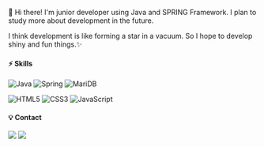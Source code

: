 👋 Hi there! I'm junior developer using Java and SPRING Framework.
I plan to study more about development in the future.

I think development is like forming a star in a vacuum.
So I hope to develop shiny and fun things.✨




#### ⚡️ **Skills**

![Java](https://img.shields.io/badge/Java-007396.svg?logo=Java&logoColor=white&style=flat-square)   ![Spring](https://img.shields.io/badge/Spring-6DB33F.svg?logo=Spring&logoColor=white&style=for-the-badge)  ![MariDB](https://img.shields.io/badge/MariDB-003545.svg?logo=MariaDB&logoColor=white&style=for-the-badge)

![HTML5](https://img.shields.io/badge/HTML5-E34F26.svg?logo=HTML5&logoColor=white&style=for-the-badge) ![CSS3](https://img.shields.io/badge/CSS3-1572B6.svg?logo=CSS3&logoColor=white&style=for-the-badge) ![JavaScript](https://img.shields.io/badge/JavaScript-F7DF1E.svg?logo=JavaScript&logoColor=white&style=for-the-badge)



#### 💡 **Contact**
<a href="https://bblackbean.tistory.com/" target="_blank"><img src="https://img.shields.io/badge/DevBlog-F06B66?style=for-the-badge&logo=Blogger&logoColor=white"/></a> <a href="mailto:alchemist33@daum.net" target="_blank"><img src="https://img.shields.io/badge/alchemist33@daum.net-8B89CC?style=for-the-badge&logo=Gmail&logoColor=white"/></a>
